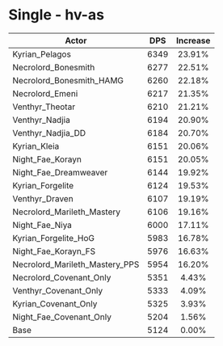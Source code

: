 # Single - hv-as
| Actor | DPS | Increase |
|---|:---:|:---:|
|Kyrian_Pelagos|6349|23.91%|
|Necrolord_Bonesmith|6277|22.51%|
|Necrolord_Bonesmith_HAMG|6260|22.18%|
|Necrolord_Emeni|6217|21.35%|
|Venthyr_Theotar|6210|21.21%|
|Venthyr_Nadjia|6194|20.90%|
|Venthyr_Nadjia_DD|6184|20.70%|
|Kyrian_Kleia|6151|20.06%|
|Night_Fae_Korayn|6151|20.05%|
|Night_Fae_Dreamweaver|6144|19.92%|
|Kyrian_Forgelite|6124|19.53%|
|Venthyr_Draven|6107|19.19%|
|Necrolord_Marileth_Mastery|6106|19.16%|
|Night_Fae_Niya|6000|17.11%|
|Kyrian_Forgelite_HoG|5983|16.78%|
|Night_Fae_Korayn_FS|5976|16.63%|
|Necrolord_Marileth_Mastery_PPS|5954|16.20%|
|Necrolord_Covenant_Only|5351|4.43%|
|Venthyr_Covenant_Only|5333|4.09%|
|Kyrian_Covenant_Only|5325|3.93%|
|Night_Fae_Covenant_Only|5204|1.56%|
|Base|5124|0.00%|
